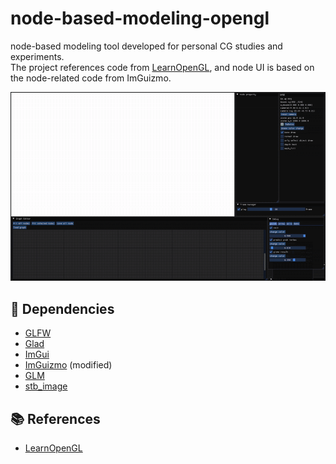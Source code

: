 # node-based-modeling-opengl
node-based modeling tool developed for personal CG studies and experiments.  
The project references code from [LearnOpenGL](https://learnopengl.com/), and node UI is based on the node-related code from ImGuizmo.

![Demo](asset/demo.gif)
## 🧩 Dependencies
- [GLFW](https://www.glfw.org/)
- [Glad](https://glad.dav1d.de/)
- [ImGui](https://github.com/ocornut/imgui)
- [ImGuizmo]((https://github.com/CedricGuillemet/ImGuizmo)) (modified)
- [GLM](https://github.com/g-truc/glm)
- [stb_image](https://github.com/nothings/stb)

## 📚 References

- [LearnOpenGL](https://learnopengl.com/)  
